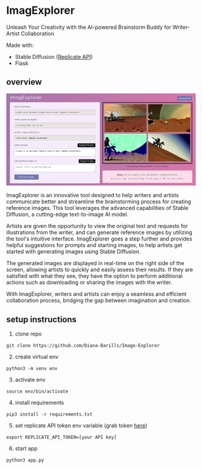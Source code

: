 # ImagExplorer
Unleash Your Creativity with the AI-powered Brainstorm Buddy for Writer-Artist Collaboration

Made with:
* Stable Diffusion ([Replicate API](https://replicate.com/stability-ai/stable-diffusion/api))
* Flask

## overview
![Screenshot](static/overview.png)

ImagExplorer is an innovative tool designed to help writers and artists communicate better and streamline the brainstorming process for creating reference images. This tool leverages the advanced capabilities of Stable Diffusion, a cutting-edge text-to-image AI model.

Artists are given the opportunity to view the original text and requests for illustrations from the writer, and can generate reference images by utilizing the tool's intuitive interface. ImagExplorer goes a step further and provides helpful suggestions for prompts and starting images, to help artists get started with generating images using Stable Diffusion.

The generated images are displayed in real-time on the right side of the screen, allowing artists to quickly and easily assess their results. If they are satisfied with what they see, they have the option to perform additional actions such as downloading or sharing the images with the writer.

With ImagExplorer, writers and artists can enjoy a seamless and efficient collaboration process, bridging the gap between imagination and creation.
## setup instructions
1. clone repo
```
git clone https://github.com/Diana-Barills/Image-Explorer
```

2. create virtual env
```
python3 -m venv env
```

3. activate env
```
source env/bin/activate
```

4. install requirements
```
pip3 install -r requirements.txt
```

5. set replicate API token env variable (grab token [here](https://replicate.com/account))
```
export REPLICATE_API_TOKEN=[your API key]
```

6. start app
```
python3 app.py
```
